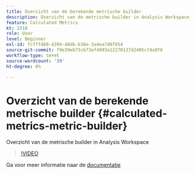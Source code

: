```yaml
---
title: Overzicht van de berekende metrische builder
description: Overzicht van de metrische builder in Analysis Workspace
feature: Calculated Metrics
kt: 2318
role: User
level: Beginner
exl-id: fcfffd68-4394-48db-b38e-3a4ea7d0f854
source-git-commit: f9e39eb73cb73ef4993a12270137d2405cf4a978
workflow-type: tm+mt
source-wordcount: '39'
ht-degree: 0%

---
```


# Overzicht van de berekende metrische builder {#calculated-metrics-metric-builder}

Overzicht van de metrische builder in Analysis Workspace

>[!VIDEO](https://video.tv.adobe.com/v/25411/?quality=12&learn=on)

Ga voor meer informatie naar de [documentatie](https://experienceleague.adobe.com/docs/analytics/components/calculated-metrics/calcmetric-workflow/cm-build-metrics.html?lang=nl-NL)
